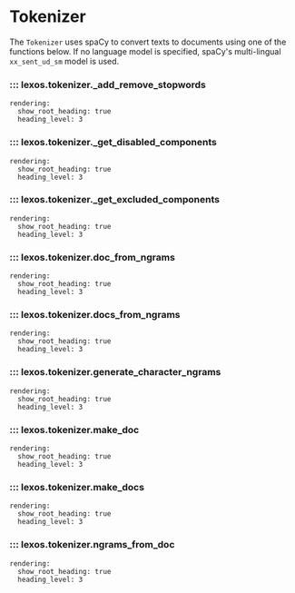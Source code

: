 # Tokenizer

The `Tokenizer` uses spaCy to convert texts to documents using one of the functions below. If no language model is specified, spaCy's multi-lingual `xx_sent_ud_sm` model is used.

### ::: lexos.tokenizer._add_remove_stopwords
    rendering:
      show_root_heading: true
      heading_level: 3

### ::: lexos.tokenizer._get_disabled_components
    rendering:
      show_root_heading: true
      heading_level: 3

### ::: lexos.tokenizer._get_excluded_components
    rendering:
      show_root_heading: true
      heading_level: 3

### ::: lexos.tokenizer.doc_from_ngrams
    rendering:
      show_root_heading: true
      heading_level: 3

### ::: lexos.tokenizer.docs_from_ngrams
    rendering:
      show_root_heading: true
      heading_level: 3

### ::: lexos.tokenizer.generate_character_ngrams
    rendering:
      show_root_heading: true
      heading_level: 3

### ::: lexos.tokenizer.make_doc
    rendering:
      show_root_heading: true
      heading_level: 3

### ::: lexos.tokenizer.make_docs
    rendering:
      show_root_heading: true
      heading_level: 3

### ::: lexos.tokenizer.ngrams_from_doc
    rendering:
      show_root_heading: true
      heading_level: 3
